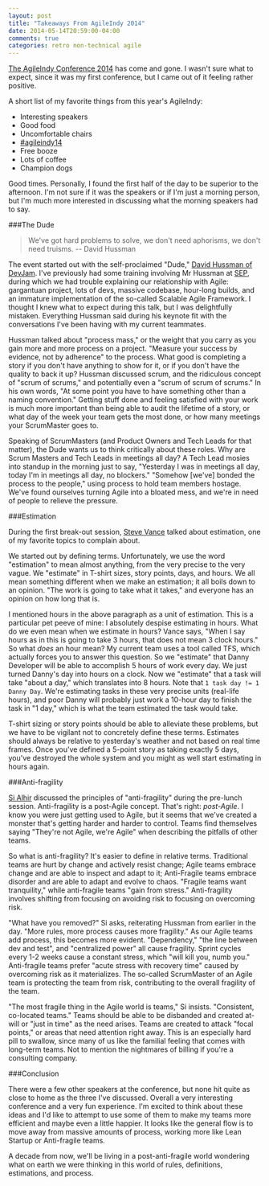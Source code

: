 ```yaml
---
layout: post
title: "Takeaways From AgileIndy 2014"
date: 2014-05-14T20:59:00-04:00
comments: true
categories: retro non-technical agile
---
```


[The AgileIndy Conference 2014](//agileindy.org/conference/) has come and gone. I wasn't sure what to expect, since it was my first conference, but I came out of it feeling rather positive.

A short list of my favorite things from this year's AgileIndy:

* Interesting speakers
* Good food
* Uncomfortable chairs
* [#agileindy14](//twitter.com/search?q=%23agileindy14&src=hash)
* Free booze
* Lots of coffee
* Champion dogs

Good times. Personally, I found the first half of the day to be superior to the afternoon. I'm not sure if it was the speakers or if I'm just a morning person, but I'm much more interested in discussing what the morning speakers had to say.

###The Dude

> We've got hard problems to solve, we don't need aphorisms, we don't need truisms.
> -- David Hussman

The event started out with the self-proclaimed "Dude," [David Hussman of DevJam](//devjam.com/). I've previously had some training involving Mr Hussman at [SEP](//sep.com), during which we had trouble explaining our relationship with Agile: gargantuan project, lots of devs, massive codebase, hour-long builds, and an immature implementation of the so-called Scalable Agile Framework. I thought I knew what to expect during this talk, but I was delightfully mistaken. Everything Hussman said during his keynote fit with the conversations I've been having with my current teammates.

Hussman talked about "process mass," or the weight that you carry as you gain more and more process on a project. "Measure your success by evidence, not by adherence" to the process. What good is completing a story if you don't have anything to show for it, or if you don't have the quality to back it up? Hussman discussed scrum, and the ridiculous concept of "scrum of scrums," and potentially even a "scrum of scrum of scrums." In his own words, "At some point you have to have something other than a naming convention." Getting stuff done and feeling satisfied with your work is much more important than being able to audit the lifetime of a story, or what day of the week your team gets the most done, or how many meetings your ScrumMaster goes to.

Speaking of ScrumMasters (and Product Owners and Tech Leads for that matter), the Dude wants us to think critically about these roles. Why are Scrum Masters and Tech Leads in meetings all day? A Tech Lead mosies into standup in the morning just to say, "Yesterday I was in meetings all day, today I'm in meetings all day, no blockers." "Somehow [we've] bonded the process to the people," using process to hold team members hostage. We've found ourselves turning Agile into a bloated mess, and we're in need of people to relieve the pressure.

###Estimation

During the first break-out session, [Steve Vance](//vance.com/) talked about estimation, one of my favorite topics to complain about.

We started out by defining terms. Unfortunately, we use the word "estimation" to mean almost anything, from the very precise to the very vague. We "estimate" in T-shirt sizes, story points, days, and hours. We all mean something different when we make an estimation; it all boils down to an opinion. "The work is going to take what it takes," and everyone has an opinion on how long that is.

I mentioned hours in the above paragraph as a unit of estimation. This is a particular pet peeve of mine: I absolutely despise estimating in hours. What do we even mean when we estimate in hours? Vance says, "When I say hours as in this is going to take 3 hours, that does not mean 3 clock hours." So what _does_ an hour mean? My current team uses a tool called TFS, which actually forces you to answer this question. So we "estimate" that Danny Developer will be able to accomplish 5 hours of work every day. We just turned Danny's day into hours on a clock. Now we "estimate" that a task will take "about a day," which translates into 8 hours. Note that `1 task day != 1 Danny Day`. We're estimating tasks in these very precise units (real-life hours), and poor Danny will probably just work a 10-hour day to finish the task in "1 day," which is what the team estimated the task would take.

T-shirt sizing or story points should be able to alleviate these problems, but we have to be vigilant not to concretely define these terms. Estimates should always be relative to yesterday's weather and not based on real time frames. Once you've defined a 5-point story as taking exactly 5 days, you've destroyed the whole system and you might as well start estimating in hours again.

###Anti-fragility

[Si Alhir](//salhir.wordpress.com) discussed the principles of "anti-fragility" during the pre-lunch session. Anti-fragility is a post-Agile concept. That's right: _post-Agile_. I know you were just getting used to Agile, but it seems that we've created a monster that's getting harder and harder to control. Teams find themselves saying "They're not Agile, we're Agile" when describing the pitfalls of other teams.

So what is anti-fragility? It's easier to define in relative terms. Traditional teams are hurt by change and actively resist change; Agile teams embrace change and are able to inspect and adapt to it; Anti-Fragile teams embrace disorder and are able to adapt and evolve to chaos. "Fragile teams want tranquility," while anti-fragile teams "gain from stress." Anti-fragility involves shifting from focusing on avoiding risk to focusing on overcoming risk.

"What have you removed?" Si asks, reiterating Hussman from earlier in the day. "More rules, more process causes more fragility." As our Agile teams add process, this becomes more evident. "Dependency," "the line between dev and test", and "centralized power" all cause fragility. Sprint cycles every 1-2 weeks cause a constant stress, which "will kill you, numb you." Anti-fragile teams prefer "acute stress with recovery time" caused by overcoming risk as it materializes. The so-called ScrumMaster of an Agile team is protecting the team from risk, contributing to the overall fragility of the team.

"The most fragile thing in the Agile world is teams," Si insists. "Consistent, co-located teams." Teams should be able to be disbanded and created at-will or "just in time" as the need arises. Teams are created to attack "focal points," or areas that need attention right away. This is an especially hard pill to swallow, since many of us like the familial feeling that comes with long-term teams. Not to mention the nightmares of billing if you're a consulting company.

###Conclusion

There were a few other speakers at the conference, but none hit quite as close to home as the three I've discussed. Overall a very interesting conference and a very fun experience. I'm excited to think about these ideas and I'd like to attempt to use some of them to make my teams more efficient and maybe even a little happier. It looks like the general flow is to move away from massive amounts of process, working more like Lean Startup or Anti-fragile teams.

A decade from now, we'll be living in a post-anti-fragile world wondering what on earth we were thinking in this world of rules, definitions, estimations, and process.
